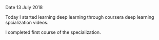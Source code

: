 Date 13 July 2018

Today I started learning deep learning through coursera deep learning spcialization videos.

I completed first course of the specialization.
